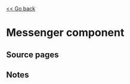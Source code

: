 [<< Go back](https://artoasmith.github.io/sf-preps/)

# Messenger component

## Source pages

## Notes
